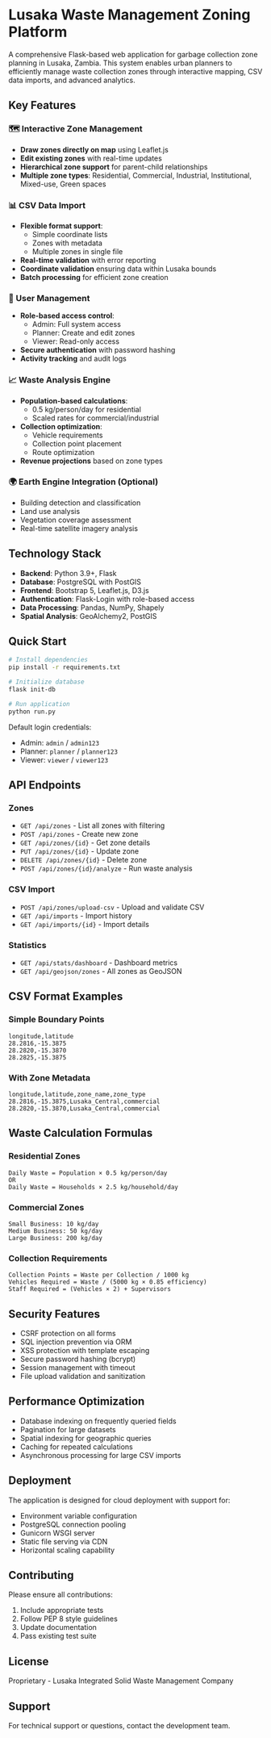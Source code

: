 # Lusaka Waste Management Zoning Platform

A comprehensive Flask-based web application for garbage collection zone planning in Lusaka, Zambia. This system enables urban planners to efficiently manage waste collection zones through interactive mapping, CSV data imports, and advanced analytics.

## Key Features

### 🗺️ Interactive Zone Management
- **Draw zones directly on map** using Leaflet.js
- **Edit existing zones** with real-time updates
- **Hierarchical zone support** for parent-child relationships
- **Multiple zone types**: Residential, Commercial, Industrial, Institutional, Mixed-use, Green spaces

### 📊 CSV Data Import
- **Flexible format support**:
  - Simple coordinate lists
  - Zones with metadata
  - Multiple zones in single file
- **Real-time validation** with error reporting
- **Coordinate validation** ensuring data within Lusaka bounds
- **Batch processing** for efficient zone creation

### 👥 User Management
- **Role-based access control**:
  - Admin: Full system access
  - Planner: Create and edit zones
  - Viewer: Read-only access
- **Secure authentication** with password hashing
- **Activity tracking** and audit logs

### 📈 Waste Analysis Engine
- **Population-based calculations**:
  - 0.5 kg/person/day for residential
  - Scaled rates for commercial/industrial
- **Collection optimization**:
  - Vehicle requirements
  - Collection point placement
  - Route optimization
- **Revenue projections** based on zone types

### 🌍 Earth Engine Integration (Optional)
- Building detection and classification
- Land use analysis
- Vegetation coverage assessment
- Real-time satellite imagery analysis

## Technology Stack

- **Backend**: Python 3.9+, Flask
- **Database**: PostgreSQL with PostGIS
- **Frontend**: Bootstrap 5, Leaflet.js, D3.js
- **Authentication**: Flask-Login with role-based access
- **Data Processing**: Pandas, NumPy, Shapely
- **Spatial Analysis**: GeoAlchemy2, PostGIS

## Quick Start

```bash
# Install dependencies
pip install -r requirements.txt

# Initialize database
flask init-db

# Run application
python run.py
```

Default login credentials:
- Admin: `admin` / `admin123`
- Planner: `planner` / `planner123`
- Viewer: `viewer` / `viewer123`

## API Endpoints

### Zones
- `GET /api/zones` - List all zones with filtering
- `POST /api/zones` - Create new zone
- `GET /api/zones/{id}` - Get zone details
- `PUT /api/zones/{id}` - Update zone
- `DELETE /api/zones/{id}` - Delete zone
- `POST /api/zones/{id}/analyze` - Run waste analysis

### CSV Import
- `POST /api/zones/upload-csv` - Upload and validate CSV
- `GET /api/imports` - Import history
- `GET /api/imports/{id}` - Import details

### Statistics
- `GET /api/stats/dashboard` - Dashboard metrics
- `GET /api/geojson/zones` - All zones as GeoJSON

## CSV Format Examples

### Simple Boundary Points
```csv
longitude,latitude
28.2816,-15.3875
28.2820,-15.3870
28.2825,-15.3875
```

### With Zone Metadata
```csv
longitude,latitude,zone_name,zone_type
28.2816,-15.3875,Lusaka_Central,commercial
28.2820,-15.3870,Lusaka_Central,commercial
```

## Waste Calculation Formulas

### Residential Zones
```
Daily Waste = Population × 0.5 kg/person/day
OR
Daily Waste = Households × 2.5 kg/household/day
```

### Commercial Zones
```
Small Business: 10 kg/day
Medium Business: 50 kg/day
Large Business: 200 kg/day
```

### Collection Requirements
```
Collection Points = Waste per Collection / 1000 kg
Vehicles Required = Waste / (5000 kg × 0.85 efficiency)
Staff Required = (Vehicles × 2) + Supervisors
```

## Security Features

- CSRF protection on all forms
- SQL injection prevention via ORM
- XSS protection with template escaping
- Secure password hashing (bcrypt)
- Session management with timeout
- File upload validation and sanitization

## Performance Optimization

- Database indexing on frequently queried fields
- Pagination for large datasets
- Spatial indexing for geographic queries
- Caching for repeated calculations
- Asynchronous processing for large CSV imports

## Deployment

The application is designed for cloud deployment with support for:
- Environment variable configuration
- PostgreSQL connection pooling
- Gunicorn WSGI server
- Static file serving via CDN
- Horizontal scaling capability

## Contributing

Please ensure all contributions:
1. Include appropriate tests
2. Follow PEP 8 style guidelines
3. Update documentation
4. Pass existing test suite

## License

Proprietary - Lusaka Integrated Solid Waste Management Company

## Support

For technical support or questions, contact the development team.